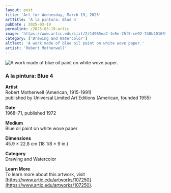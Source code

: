 ```yaml
---
layout: post
title: 'Art for Wednesday, March 19, 2025'
artTitle: 'A la pintura: Blue 4'
pubDate : 2025-03-19
permalink: /2025-03-19-artic
image: 'https://www.artic.edu/iiif/2/14965ea2-1e5e-25f5-ce92-740b401691c7/full/1686,/0/default.jpg'
category: ['Drawing and Watercolor']
altText: 'A work made of blue oil paint on white wove paper.'
artist: 'Robert Motherwell'
---
```

 
<img src='https://www.artic.edu/iiif/2/14965ea2-1e5e-25f5-ce92-740b401691c7/full/1686,/0/default.jpg' alt='A work made of blue oil paint on white wove paper.' style='border-radius=5px'> 
 
### A la pintura: Blue 4
 
**Artist**<br>
Robert Motherwell (American, 1915-1991)<br>published by Universal Limited Art Editions (American, founded 1955)
 
**Date**<br>
1968–71, published 1972
 
**Medium**<br>
Blue oil paint on white wove paper
 
**Dimensions**<br>
45.9 × 22.8 cm (18 1/8 × 9 in.)
 
**Category**<br>
Drawing and Watercolor
 
**Learn More**<br>
To learn more about this artwork, visit [https://www.artic.edu/artworks/107250](https://www.artic.edu/artworks/107250).